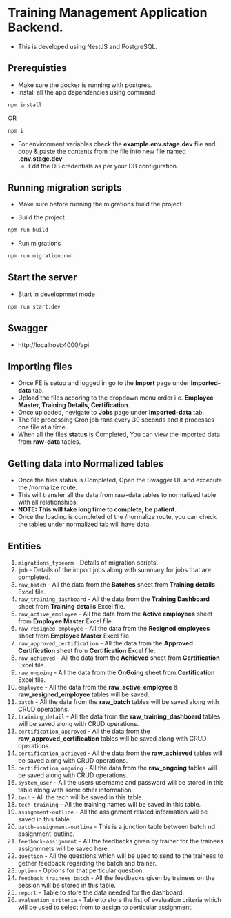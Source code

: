 # Training Management Application Backend.

- This is developed using NestJS and PostgreSQL.

## Prerequisties

- Make sure the docker is running with postgres.
- Install all the app dependencies using command

```cmd
npm install
```

OR

```cmd
npm i
```

- For environment variables check the **example.env.stage.dev** file and copy & paste the contents from the file into new file named **.env.stage.dev**
  - Edit the DB credentials as per your DB configuration.

## Running migration scripts

- Make sure before running the migrations build the project.

- Build the project

```cmd
npm run build
```

- Run migrations

```cmd
npm run migration:run
```

## Start the server

- Start in developmnet mode

```cmd
npm run start:dev
```

## Swagger

- http://localhost:4000/api

## Importing files

- Once FE is setup and logged in go to the **Import** page under **Imported-data** tab.
- Upload the files accoring to the dropdown menu order i.e. **Employee Master, Training Details, Certification**.
- Once uploaded, nevigate to **Jobs** page under **Imported-data** tab.
- The file processing Cron job rans every 30 seconds and it processes one file at a time.
- When all the files **status** is Completed, You can view the imported data from **raw-data** tables.

## Getting data into Normalized tables

- Once the files status is Completed, Open the Swagger UI, and excecute the /normalize route.
- This will transfer all the data from raw-data tables to normalized table with all relationships.
- **NOTE: This will take long time to complete, be patient.**
- Once the loading is completed of the /normalize route, you can check the tables under normalized tab will have data.

## Entities

1. `migrations_typeorm` - Details of migration scripts.
2. `job` - Details of the import jobs along with summary for jobs that are completed.
3. `raw_batch` - All the data from the **Batches** sheet from **Training details** Excel file.
4. `raw_training_dashboard` - All the data from the **Training Dashboard** sheet from **Training details** Excel file.
5. `raw_active_employee` - All the data from the **Active employees** sheet from **Employee Master** Excel file.
6. `raw_resigned_employee` - All the data from the **Resigned employees** sheet from **Employee Master** Excel file.
7. `raw_approved_certification` - All the data from the **Approved Certification** sheet from **Certification** Excel file.
8. `raw_achieved` - All the data from the **Achieved** sheet from **Certification** Excel file.
9. `raw_ongoing` - All the data from the **OnGoing** sheet from **Certification** Excel file.
10. `employee` - All the data from the **raw_active_employee** & **raw_resigned_employee** tables will be saved.
11. `batch` - All the data from the **raw_batch** tables will be saved along with CRUD operations.
12. `training_detail` - All the data from the **raw_training_dashboard** tables will be saved along with CRUD operations.
13. `certification_approved` - All the data from the **raw_approved_certification** tables will be saved along with CRUD operations.
14. `certification_achieved` - All the data from the **raw_achieved** tables will be saved along with CRUD operations.
15. `certification_ongoing` - All the data from the **raw_ongoing** tables will be saved along with CRUD operations.
16. `system_user` - All the users username and password will be stored in this table along with some other information.
17. `tech` - All the tech will be saved in this table.
18. `tech-training` - All the training names will be saved in this table.
19. `assignment-outline` - All the assignment related information will be saved in this table.
20. `batch-assignment-outline` - This is a junction table between batch nd assignment-outline.
21. `feedback-assignment` - All the feedbacks given by trainer for the trainees assignmnets will be saved here.
22. `question` - All the questions which will be used to send to the trainees to gether feedback regarding the batch and trainer.
23. `option` - Options for that perticular question.
24. `feedback_trainees_batch` - All the feedbacks given by trainees on the session will be stored in this table.
25. `report` - Table to store the data needed for the dashboard.
26. `evaluation_criteria` - Table to store the list of evaluation criteria which will be used to select from to assign to perticular assignment.
